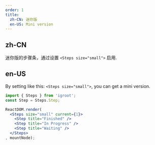 ```yaml
---
order: 1
title:
  zh-CN: 迷你版
  en-US: Mini version
---
```


## zh-CN

迷你版的步骤条，通过设置 `<Steps size="small">` 启用.

## en-US

By setting like this: `<Steps size="small">`, you can get a mini version.

````jsx
import { Steps } from 'igroot';
const Step = Steps.Step;

ReactDOM.render(
  <Steps size="small" current={1}>
    <Step title="Finished" />
    <Step title="In Progress" />
    <Step title="Waiting" />
  </Steps>
, mountNode);
````
